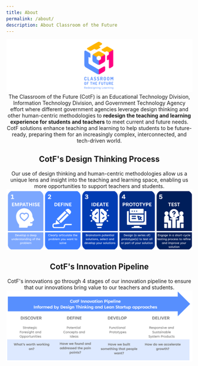 ```yaml
---
title: About
permalink: /about/
description: About Classroom of the Future
---
```

<center><img src="/images/cotfisomerlogo1.png"></center>

<center>The Classroom of the Future (CotF) is an Educational Technology Division, Information Technology Division, and Government Technology Agency effort where different government agencies leverage design thinking and other human-centric methodologies to <b>redesign the teaching and learning experience for students and teachers</b> to meet current and future needs.</center>

<center>CotF solutions enhance teaching and learning to help students to be future-ready, preparing them for an increasingly complex, interconnected, and tech-driven world.</center>

<center><h2>CotF's Design Thinking Process</h2></center>
<center>Our use of design thinking and human-centric methodologies allow us a unique lens and insight into the teaching and learning space, enabling us more opportunities to support teachers and students. </center>

<center><img src="/images/CotF%20design%20thinking.png"></center>

<center><h2>CotF's Innovation Pipeline</h2></center>
<center>CotF's innovations go through 4 stages of our innovation pipeline to ensure that our innovations bring value to our teachers and students.
<center><img src="/images/CotF%20pipeline.png"></center>